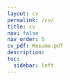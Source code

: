```yaml
---
layout: cv
permalink: /cv/
title: cv
nav: false
nav_order: 5
cv_pdf: Resume.pdf
description: 
toc:
  sidebar: left
---
```


